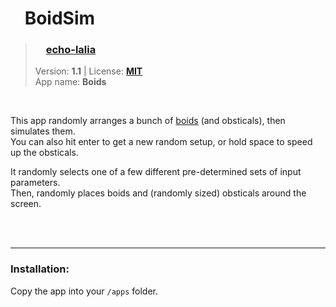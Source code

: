 <!---
This file is generated from the "details.yml" file. (Any changes here will be overwritten)
--->
# <img src="../../images/icons/BoidSim.png" width="16"> BoidSim
> ### <img src="https://github.com/echo-lalia.png?size=26" width="13"> **[echo-lalia](https://github.com/echo-lalia)**  
> Version: **1.1** | License: **[MIT](https://github.com/echo-lalia/MicroHydra-Apps/blob/main/LICENSE)**  
> App name: **Boids**
<br/>

This app randomly arranges a bunch of [boids](https://en.wikipedia.org/wiki/Boids) (and obsticals), then simulates them.  
You can also hit enter to get a new random setup, or hold space to speed up the obsticals.

It randomly selects one of a few different pre-determined sets of input parameters.  
Then, randomly places boids and (randomly sized) obsticals around the screen.


<br/><br/>

-----
### Installation:
Copy the app into your `/apps` folder.


